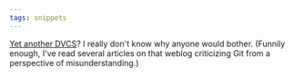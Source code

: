 ```yaml
---
tags: snippets
---
```


[Yet another DVCS](http://www.ericsink.com/entries/veracity_early.html)? I really don't know why anyone would bother. (Funnily enough, I've read several articles on that weblog criticizing Git from a perspective of misunderstanding.)
